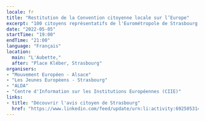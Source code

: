 ```yaml
---
locale: fr
title: "Restitution de la Convention citoyenne locale sur l’Europe"
excerpt: "100 citoyens représentatifs de l'Eurométropole de Strasbourg ont participé à une Convention citoyenne locale entre février et mars 2022 pour imaginer l'avenir de l'Europe. Ils vous présenteront l'avis issu de cette expérience de participation citoyenne : leur constat sur les défis que l'Union européenne doit relever et leurs recommandations de réforme pour y parvenir."
date: "2022-05-05"
startTime: "19:00"
endTime: "21:00"
language: "Français"
location:
  main: "L'Aubette,"
  after: "Place Kléber, Strasbourg"
organisers:
- "Mouvement Européen - Alsace"
- "Les Jeunes Européens - Strasbourg"
- "ALDA"
- "Centre d'Information sur les Institutions Européennes (CIIE)"
links:
- title: "Découvrir l'avis citoyen de Strasbourg"
  href: "https://www.linkedin.com/feed/update/urn:li:activity:6925053145786019840"
---
```

